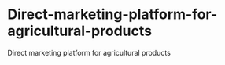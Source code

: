 # Direct-marketing-platform-for-agricultural-products
Direct marketing platform for agricultural products
